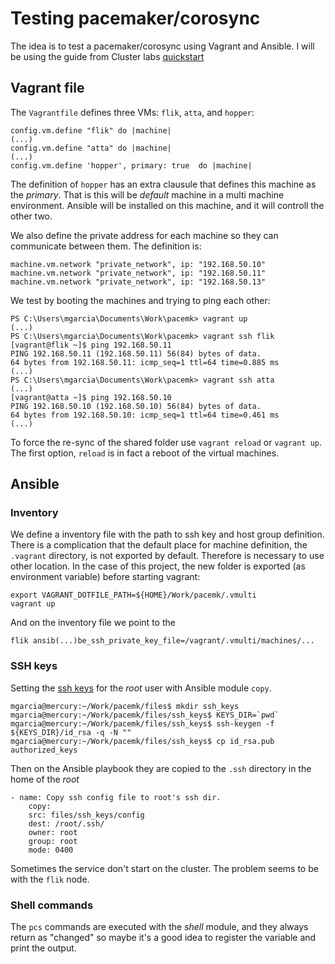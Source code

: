 # Testing pacemaker/corosync

The idea is to test a pacemaker/corosync using Vagrant and Ansible. I will be using the guide from Cluster labs [quickstart](https://clusterlabs.org/quickstart-redhat.html)

## Vagrant file

The `Vagrantfile` defines three VMs: `flik`, `atta`, and `hopper`:

    config.vm.define "flik" do |machine|
    (...)
    config.vm.define "atta" do |machine|
    (...)
    config.vm.define 'hopper', primary: true  do |machine|

The definition of `hopper` has an extra clausule that defines this machine as the *primary*. That is this will be *default* machine in a multi machine environment. Ansible will be installed on this machine, and it will controll the other two.

We also define the private address for each machine so they can communicate between them. The definition is:

    machine.vm.network "private_network", ip: "192.168.50.10"
    machine.vm.network "private_network", ip: "192.168.50.11"
    machine.vm.network "private_network", ip: "192.168.50.13"

We test by booting the machines and trying to ping each other:

    PS C:\Users\mgarcia\Documents\Work\pacemk> vagrant up
    (...)
    PS C:\Users\mgarcia\Documents\Work\pacemk> vagrant ssh flik
    [vagrant@flik ~]$ ping 192.168.50.11
    PING 192.168.50.11 (192.168.50.11) 56(84) bytes of data.
    64 bytes from 192.168.50.11: icmp_seq=1 ttl=64 time=0.885 ms
    (...)
    PS C:\Users\mgarcia\Documents\Work\pacemk> vagrant ssh atta
    (...)
    [vagrant@atta ~]$ ping 192.168.50.10
    PING 192.168.50.10 (192.168.50.10) 56(84) bytes of data.
    64 bytes from 192.168.50.10: icmp_seq=1 ttl=64 time=0.461 ms
    (...)

To force the re-sync of the shared folder use `vagrant reload` or `vagrant up`. The first option, `reload` is in fact a reboot of the virtual machines.

## Ansible

### Inventory

We define a inventory file with the path to ssh key and host group definition. There is a complication that the default place for machine definition, the `.vagrant` directory, is not exported by default. Therefore is necessary to use other location. In the case of this project, the new folder is exported (as environment variable) before starting vagrant:

    export VAGRANT_DOTFILE_PATH=${HOME}/Work/pacemk/.vmulti
    vagrant up

And on the inventory file we point to the

    flik ansib(...)be_ssh_private_key_file=/vagrant/.vmulti/machines/...

### SSH keys

Setting the [ssh keys](https://www.rittmanmead.com/blog/2014/12/linux-cluster-sysadmin-ssh-keys/) for the _root_ user with Ansible module `copy`.

    mgarcia@mercury:~/Work/pacemk/files$ mkdir ssh_keys  
    mgarcia@mercury:~/Work/pacemk/files/ssh_keys$ KEYS_DIR=`pwd`
    mgarcia@mercury:~/Work/pacemk/files/ssh_keys$ ssh-keygen -f ${KEYS_DIR}/id_rsa -q -N ""
    mgarcia@mercury:~/Work/pacemk/files/ssh_keys$ cp id_rsa.pub authorized_keys

Then on the Ansible playbook they are copied to the `.ssh` directory in the home of the _root_

    - name: Copy ssh config file to root's ssh dir.
        copy:
        src: files/ssh_keys/config
        dest: /root/.ssh/
        owner: root
        group: root
        mode: 0400

Sometimes the service don't start on the cluster. The problem seems to be with the `flik` node.

### Shell commands

The `pcs` commands are executed with the _shell_ module, and they always return as "changed" so maybe it's a good idea to register the variable and print the output.

